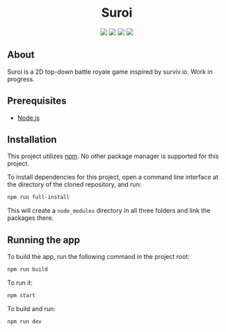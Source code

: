 <div align="center">
    <h1>Suroi</h1>
</div>

<div align="center">
  <img src="https://img.shields.io/badge/node.js%20-%23339933.svg?style=for-the-badge&logo=nodedotjs&logoColor=white" />
  <img src="https://img.shields.io/badge/typescript-%233178C6?style=for-the-badge&logo=typescript&logoColor=white" />
  <img src="https://img.shields.io/badge/html-%23E34F26?style=for-the-badge&logo=html5&logoColor=white" />
  <img src="https://img.shields.io/badge/css-%231572B6?style=for-the-badge&logo=css3" />
</div>

## About
Suroi is a 2D top-down battle royale game inspired by surviv.io. Work in progress.

## Prerequisites
 * [Node.js](https://nodejs.org)

## Installation
This project utilizes [npm](https://npmjs.com). No other package manager is supported for this project.

To install dependencies for this project, open a command line interface at the directory of the cloned repository, and run:
```sh
npm run full-install
```

This will create a `node_modules` directory in all three folders and link the packages there.

## Running the app
To build the app, run the following command in the project root:
```sh
npm run build
```

To run it:
```sh
npm start
```

To build and run:
```sh
npm run dev
```
